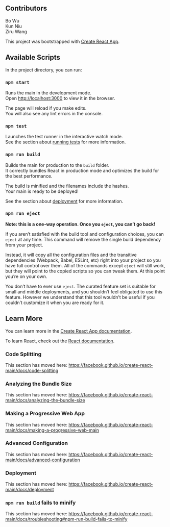## Contributors
Bo Wu <br>
Kun Niu <br>
Ziru Wang

This project was bootstrapped with [Create React App](https://github.com/facebook/create-react-main).

## Available Scripts

In the project directory, you can run:

### `npm start`

Runs the main in the development mode.<br>
Open [http://localhost:3000](http://localhost:3000) to view it in the browser.

The page will reload if you make edits.<br>
You will also see any lint errors in the console.

### `npm test`

Launches the test runner in the interactive watch mode.<br>
See the section about [running tests](https://facebook.github.io/create-react-main/docs/running-tests) for more information.

### `npm run build`

Builds the main for production to the `build` folder.<br>
It correctly bundles React in production mode and optimizes the build for the best performance.

The build is minified and the filenames include the hashes.<br>
Your main is ready to be deployed!

See the section about [deployment](https://facebook.github.io/create-react-main/docs/deployment) for more information.

### `npm run eject`

**Note: this is a one-way operation. Once you `eject`, you can’t go back!**

If you aren’t satisfied with the build tool and configuration choices, you can `eject` at any time. This command will remove the single build dependency from your project.

Instead, it will copy all the configuration files and the transitive dependencies (Webpack, Babel, ESLint, etc) right into your project so you have full control over them. All of the commands except `eject` will still work, but they will point to the copied scripts so you can tweak them. At this point you’re on your own.

You don’t have to ever use `eject`. The curated feature set is suitable for small and middle deployments, and you shouldn’t feel obligated to use this feature. However we understand that this tool wouldn’t be useful if you couldn’t customize it when you are ready for it.

## Learn More

You can learn more in the [Create React App documentation](https://facebook.github.io/create-react-main/docs/getting-started).

To learn React, check out the [React documentation](https://reactjs.org/).

### Code Splitting

This section has moved here: https://facebook.github.io/create-react-main/docs/code-splitting

### Analyzing the Bundle Size

This section has moved here: https://facebook.github.io/create-react-main/docs/analyzing-the-bundle-size

### Making a Progressive Web App

This section has moved here: https://facebook.github.io/create-react-main/docs/making-a-progressive-web-main

### Advanced Configuration

This section has moved here: https://facebook.github.io/create-react-main/docs/advanced-configuration

### Deployment

This section has moved here: https://facebook.github.io/create-react-main/docs/deployment

### `npm run build` fails to minify

This section has moved here: https://facebook.github.io/create-react-main/docs/troubleshooting#npm-run-build-fails-to-minify
